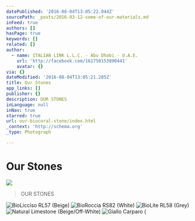 ```yaml
---
datePublished: '2016-08-04T13:05:22.044Z'
sourcePath: _posts/2016-03-12-some-of-our-materials.md
inFeed: true
authors: []
hasPage: true
keywords: []
related: []
author:
  - name: ITALIAN LINK L.L.C. - Abu Dhabi - U.A.E.
    url: 'http://facebook.com/161750153890441'
    avatar: {}
via: {}
dateModified: '2016-08-04T13:05:21.285Z'
title: Our Stones
app_links: []
publisher: {}
description: OUR STONES
inLanguage: null
inNav: true
starred: true
url: our-biocoral-stone/index.html
_context: 'http://schema.org'
_type: Photograph

---
```

# **Our Stones**
![](https://s3-us-west-2.amazonaws.com/the-grid-img/p/1142ec99197f210a9ecf486e482b869eba35db31.png)

> OUR STONES

![BioLicciso RL57 (Beige)](https://s3-us-west-2.amazonaws.com/the-grid-img/p/ee54d830523e93cbd95e626bbd6e1485fd494366.png)
![BioRoccia RS82 (White)](https://s3-us-west-2.amazonaws.com/the-grid-img/p/9e86143b35d4bbf1710e616755be432c977cd59b.png)
![BioLite RL58 (Grey)](https://s3-us-west-2.amazonaws.com/the-grid-img/p/09b602d1be19f3fc792b2bd9ae782cb4ef478598.png)
![Natural Limestone (Beige/Off-White)](https://s3-us-west-2.amazonaws.com/the-grid-img/p/865e06aad082c14b8fde6c447cb87be6c1736d3f.jpg)
![Giallo Carparo (](https://s3-us-west-2.amazonaws.com/the-grid-img/p/134cdf45454815cd7c7a02cacb5f35b0f5fd97e4.png)